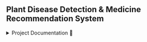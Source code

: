 ## Plant Disease Detection & Medicine Recommendation System

<details>

<summary> Project Documentation 📄 </summary>

### Clone the repository

```bash
git clone https://github.com/vishal302002/Advanced-Deep-Learning-Techniques-for-Plant-Disease-Diagnosis-and-Treatment.git
```


### Create VENV(virtual environment) and Install Required Libraries
```bash
python -m venv env
```

```bash
source env/Scripts/activate
```

```bash
pip install -r requirements.txt
```

### Create Models directory and add to it after downloading from [this source](https://drive.google.com/drive/folders/1k0nlpNIYGhRiLIpBpzKPYMkDcy9ZtIWI)

```bash
mkdir models
```

### Run the Application

```bash
python app.py
```

### Open the Browser and go to the following URL

```bash
http://127.0.0.1/5000
```

</details>
